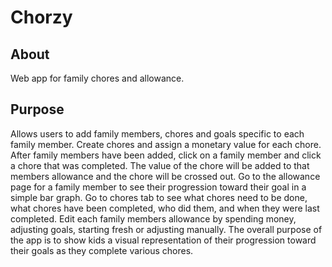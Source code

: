 # Chorzy

## About

Web app for family chores and allowance.

## Purpose

Allows users to add family members, chores and goals specific to each family member. Create chores and assign a monetary value for each chore. After family members have been added, click on a family member and click a chore that was completed. The value of the chore will be added to that members allowance and the chore will be crossed out. Go to the allowance page for a family member to see their progression toward their goal in a simple bar graph. Go to chores tab to see what chores need to be done, what chores have been completed, who did them, and when they were last completed. Edit each family members allowance by spending money, adjusting goals, starting fresh or adjusting manually. The overall purpose of the app is to show kids a visual representation of their progression toward their goals as they complete various chores.
